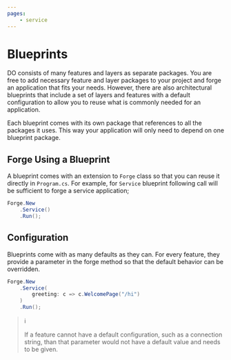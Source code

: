 ```yaml
---
pages:
    - service
---
```


# Blueprints

DO consists of many features and layers as separate packages. You are free to
add necessary feature and layer packages to your project and forge an
application that fits your needs. However, there are also architectural
blueprints that include a set of layers and features with a default
configuration to allow you to reuse what is commonly needed for an application.

Each blueprint comes with its own package that references to all the packages
it uses. This way your application will only need to depend on one blueprint
package.

## Forge Using a Blueprint

A blueprint comes with an extension to `Forge` class so that you can reuse it
directly in `Program.cs`. For example, for `Service` blueprint following call
will be sufficient to forge a service application;

```csharp
Forge.New
    .Service()
    .Run();
```

## Configuration

Blueprints come with as many defaults as they can. For every feature, they
provide a parameter in the forge method so that the default behavior can be
overridden.

```csharp
Forge.New
    .Service(
        greeting: c => c.WelcomePage("/hi")
    )
    .Run();
```

> :information_source:
>
> If a feature cannot have a default configuration, such as a connection
> string, than that parameter would not have a default value and needs to be
> given.
